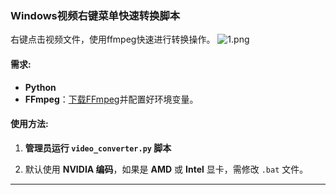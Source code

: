 ### Windows视频右键菜单快速转换脚本
右键点击视频文件，使用ffmpeg快速进行转换操作。
![1.png](https://s2.loli.net/2025/02/20/qklzgZKNYO54pFW.png)

#### 需求:
- **Python**
- **FFmpeg**：[下载FFmpeg](https://www.ffmpeg.org/download.html#build-windows)并配置好环境变量。

#### 使用方法:
1. **管理员运行 `video_converter.py` 脚本**  
   
2. 默认使用 **NVIDIA 编码**，如果是 **AMD** 或 **Intel** 显卡，需修改 `.bat` 文件。

---


